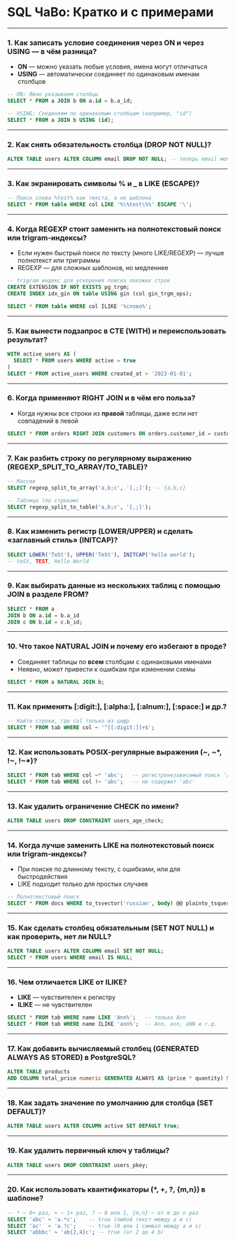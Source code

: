 # SQL ЧаВо: Кратко и с примерами

---

### 1. Как записать условие соединения через ON и через USING — в чём разница?

- **ON** — можно указать любые условия, имена могут отличаться  
- **USING** — автоматически соединяет по одинаковым именам столбцов

```sql
-- ON: Явно указываем столбцы
SELECT * FROM a JOIN b ON a.id = b.a_id;

-- USING: Соединяем по одинаковым столбцам (например, "id")
SELECT * FROM a JOIN b USING (id);
```

---

### 2. Как снять обязательность столбца (DROP NOT NULL)?

```sql
ALTER TABLE users ALTER COLUMN email DROP NOT NULL; -- теперь email может быть NULL
```

---

### 3. Как экранировать символы % и _ в LIKE (ESCAPE)?

```sql
-- Поиск слова %test% как текста, а не шаблона
SELECT * FROM table WHERE col LIKE '%\%test\%%' ESCAPE '\';
```

---

### 4. Когда REGEXP стоит заменить на полнотекстовый поиск или trigram‑индексы?

- Если нужен быстрый поиск по тексту (много LIKE/REGEXP) — лучше полнотекст или триграммы  
- REGEXP — для сложных шаблонов, но медленнее

```sql
-- trigram индекс для ускорения поиска похожих строк
CREATE EXTENSION IF NOT EXISTS pg_trgm;
CREATE INDEX idx_gin ON table USING gin (col gin_trgm_ops);

SELECT * FROM table WHERE col ILIKE '%слово%';
```

---

### 5. Как вынести подзапрос в CTE (WITH) и переиспользовать результат?

```sql
WITH active_users AS (
  SELECT * FROM users WHERE active = true
)
SELECT * FROM active_users WHERE created_at > '2023-01-01';
```

---

### 6. Когда применяют RIGHT JOIN и в чём его польза?

- Когда нужны все строки из **правой** таблицы, даже если нет совпадений в левой

```sql
SELECT * FROM orders RIGHT JOIN customers ON orders.customer_id = customers.id;
```

---

### 7. Как разбить строку по регулярному выражению (REGEXP_SPLIT_TO_ARRAY/TO_TABLE)?

```sql
-- Массив
SELECT regexp_split_to_array('a,b;c', '[,;]'); -- {a,b,c}

-- Таблица (по строкам)
SELECT regexp_split_to_table('a,b;c', '[,;]');
```

---

### 8. Как изменить регистр (LOWER/UPPER) и сделать «заглавный стиль» (INITCAP)?

```sql
SELECT LOWER('TeSt'), UPPER('TeSt'), INITCAP('hello world');
-- teSt, TEST, Hello World
```

---

### 9. Как выбирать данные из нескольких таблиц с помощью JOIN в разделе FROM?

```sql
SELECT * FROM a
JOIN b ON a.id = b.a_id
JOIN c ON b.id = c.b_id;
```

---

### 10. Что такое NATURAL JOIN и почему его избегают в проде?

- Соединяет таблицы по **всем** столбцам с одинаковыми именами  
- Неявно, может привести к ошибкам при изменении схемы

```sql
SELECT * FROM a NATURAL JOIN b;
```

---

### 11. Как применять [:digit:], [:alpha:], [:alnum:], [:space:] и др.?

```sql
-- Найти строки, где col только из цифр
SELECT * FROM tab WHERE col ~ '^[[:digit:]]+$';
```

---

### 12. Как использовать POSIX‑регулярные выражения (~, ~*, !~, !~*)?

```sql
SELECT * FROM tab WHERE col ~* 'abc';   -- регистронезависимый поиск 'abc'
SELECT * FROM tab WHERE col !~ 'abc';   -- не содержит 'abc'
```

---

### 13. Как удалить ограничение CHECK по имени?

```sql
ALTER TABLE users DROP CONSTRAINT users_age_check;
```

---

### 14. Когда лучше заменить LIKE на полнотекстовый поиск или trigram‑индексы?

- При поиске по длинному тексту, с ошибками, или для быстродействия  
- LIKE подходит только для простых случаев

```sql
-- Полнотекстовый поиск
SELECT * FROM docs WHERE to_tsvector('russian', body) @@ plainto_tsquery('слово');
```

---

### 15. Как сделать столбец обязательным (SET NOT NULL) и как проверить, нет ли NULL?

```sql
ALTER TABLE users ALTER COLUMN email SET NOT NULL;
SELECT * FROM users WHERE email IS NULL;
```

---

### 16. Чем отличается LIKE от ILIKE?

- **LIKE** — чувствителен к регистру  
- **ILIKE** — не чувствителен

```sql
SELECT * FROM tab WHERE name LIKE 'Ann%';   -- только Ann
SELECT * FROM tab WHERE name ILIKE 'ann%';  -- Ann, ann, aNN и т.д.
```

---

### 17. Как добавить вычисляемый столбец (GENERATED ALWAYS AS STORED) в PostgreSQL?

```sql
ALTER TABLE products
ADD COLUMN total_price numeric GENERATED ALWAYS AS (price * quantity) STORED;
```

---

### 18. Как задать значение по умолчанию для столбца (SET DEFAULT)?

```sql
ALTER TABLE users ALTER COLUMN active SET DEFAULT true;
```

---

### 19. Как удалить первичный ключ у таблицы?

```sql
ALTER TABLE users DROP CONSTRAINT users_pkey;
```

---

### 20. Как использовать квантификаторы (*, +, ?, {m,n}) в шаблоне?

```sql
-- * — 0+ раз, + — 1+ раз, ? — 0 или 1, {m,n} — от m до n раз
SELECT 'abc' ~ 'a.*c';    -- true (любой текст между a и c)
SELECT 'ac'  ~ 'a.?c';    -- true (0 или 1 символ между a и c)
SELECT 'abbbc' ~ 'ab{2,4}c'; -- true (от 2 до 4 b)
```
